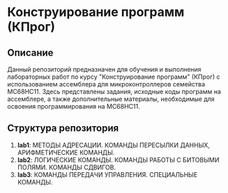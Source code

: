 # Конструирование программ (КПрог)

## Описание

Данный репозиторий предназначен для обучения и выполнения лабораторных работ по курсу "Конструирование программ" (КПрог) с использованием ассемблера для микроконтроллеров семейства MC68HC11. Здесь представлены задания, исходные коды программ на ассемблере, а также дополнительные материалы, необходимые для освоения программирования на MC68HC11.

## Структура репозитория
1. **lab1**: МЕТОДЫ АДРЕСАЦИИ. КОМАНДЫ ПЕРЕСЫЛКИ ДАННЫХ, АРИФМЕТИЧЕСКИЕ КОМАНДЫ.
2. **lab2**: ЛОГИЧЕСКИЕ КОМАНДЫ. КОМАНДЫ РАБОТЫ С БИТОВЫМИ ПОЛЯМИ. КОМАНДЫ СДВИГОВ.
3. **lab3**: КОМАНДЫ ПЕРЕДАЧИ УПРАВЛЕНИЯ. СПЕЦИАЛЬНЫЕ КОМАНДЫ.
